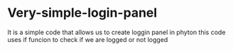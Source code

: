 # Very-simple-login-panel
It is a simple code that allows us to create loggin panel in phyton this code uses if funcion to check if we are logged or not logged
